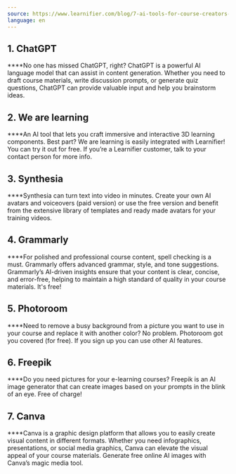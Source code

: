 ```yaml
---
source: https://www.learnifier.com/blog/7-ai-tools-for-course-creators-and-learning-professionals
language: en
---
```


## 1. **ChatGPT**

****No one has missed ChatGPT, right? ChatGPT is a powerful AI language model that can assist in content generation. Whether you need to draft course materials, write discussion prompts, or generate quiz questions, ChatGPT can provide valuable input and help you brainstorm ideas.

## 2. **We are learning**

****An AI tool that lets you craft immersive and interactive 3D learning components. Best part? We are learning is easily integrated with Learnifier! You can try it out for free. If you’re a Learnifier customer, talk to your contact person for more info.

## 3. **Synthesia**

****Synthesia can turn text into video in minutes. Create your own AI avatars and voiceovers (paid version) or use the free version and benefit from the extensive library of templates and ready made avatars for your training videos.

## 4. **Grammarly**

****For polished and professional course content, spell checking is a must. Grammarly offers advanced grammar, style, and tone suggestions. Grammarly’s AI-driven insights ensure that your content is clear, concise, and error-free, helping to maintain a high standard of quality in your course materials. It's free!

## 5. **Photoroom**

****Need to remove a busy background from a picture you want to use in your course and replace it with another color? No problem. Photoroom got you covered (for free). If you sign up you can use other AI features.

## 6. **Freepik**

****Do you need pictures for your e-learning courses? Freepik is an AI image generator that can create images based on your prompts in the blink of an eye. Free of charge!

## 7. **Canva**

****Canva is a graphic design platform that allows you to easily create visual content in different formats. Whether you need infographics, presentations, or social media graphics, Canva can elevate the visual appeal of your course materials. Generate free online AI images with Canva’s magic media tool.
